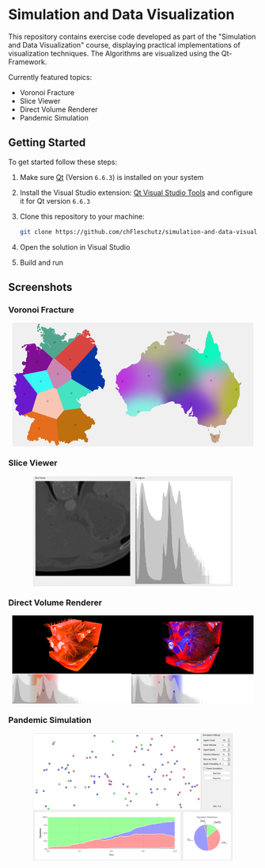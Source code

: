 # Simulation and Data Visualization

This repository contains exercise code developed as part of the "Simulation and Data Visualization" course, displaying practical implementations of visualization techniques. The Algorithms are visualized using the Qt-Framework.

Currently featured topics:

- Voronoi Fracture
- Slice Viewer
- Direct Volume Renderer
- Pandemic Simulation


## Getting Started

To get started follow these steps:

1. Make sure [Qt](https://www.qt.io/download-dev) (Version `6.6.3`) is installed on your system

2. Install the Visual Studio extension: [Qt Visual Studio Tools](https://marketplace.visualstudio.com/items?itemName=TheQtCompany.QtVisualStudioTools2022) and configure it for Qt version `6.6.3`

3. Clone this repository to your machine:
   ```bash
   git clone https://github.com/chFleschutz/simulation-and-data-visualization.git
   ```

4. Open the solution in Visual Studio

5. Build and run


## Screenshots

### Voronoi Fracture

<div style="display: flex; justify-content: center;">
   <img src="screenshots/voronoi.png" alt="Voronoi" style="width: 39%;"/>
   <img src="screenshots/shepard.png" alt="Shepard" style="width: 58%"/>
</div>

### Slice Viewer

<div style="display: flex; justify-content: center;">
   <img src="screenshots/slice-viewer.png" alt="Slice Viewer" style="width: 80%;"/>
</div>

### Direct Volume Renderer

<div style="display: flex; justify-content: center;">
   <img src="screenshots/volume-renderer-tfn.png" alt="Volume Renderer TFN" style="width: 48%;"/>
   <img src="screenshots/volume-renderer-phong.png" alt="Volume Renderer Phong" style="width: 49%"/>
</div>

### Pandemic Simulation

<div style="display: flex; justify-content: center;">
   <img src="screenshots/pandemic-sim.png" alt="Pandemic Simulation" style="width: 80%;"/>
</div>
